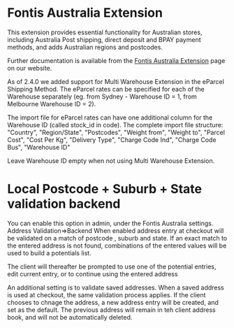 Fontis Australia Extension
==========================

This extension provides essential functionality for Australian stores, including Australia Post shipping, direct deposit and BPAY payment methods, and adds Australian regions and postcodes.

Further documentation is available from the [Fontis Australia Extension](http://www.fontis.com.au/magento/extensions/australia) page on our website.

As of 2.4.0 we added support for Multi Warehouse Extension in the eParcel Shipping Method. The eParcel rates can be specified for each of the Warehouse separately (eg. from Sydney - Warehouse ID = 1, from Melbourne Warehouse ID = 2).  

The import file for eParcel rates can have one additional column for the Warehouse ID (called stock_id in code). The complete import file structure:
"Country", "Region/State", "Postcodes", "Weight from", "Weight to", "Parcel Cost", "Cost Per Kg", "Delivery Type", "Charge Code Ind", "Charge Code Bus", "Warehouse ID"

Leave Warehouse ID empty when not using Multi Warehouse Extension. 

Local Postcode + Suburb + State validation backend
==================================================

You can enable this option in admin, under the Fontis Australia settings. Address Validation=>Backend
When enabled address entry at checkout will be validated on a match of postcode , suburb and state.
If an exact match to the entered address is not found, combinations of the entered values will be used to build a potentials list.

The client will thereafter be prompted to use one of the potential entries, edit current entry, or to continue using the entered address

An additional setting is to validate saved addresses.
When a saved address is used at checkout, the same validation process applies.
If the client chooses to chnage the address, a new address entry will be created, and set as the default.
The previous address will remain in teh client address book, and will not be automatically deleted.

